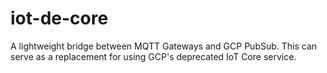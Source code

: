 # iot-de-core
A lightweight bridge between MQTT Gateways and GCP PubSub. This can serve as a replacement for using GCP's deprecated IoT Core service.
